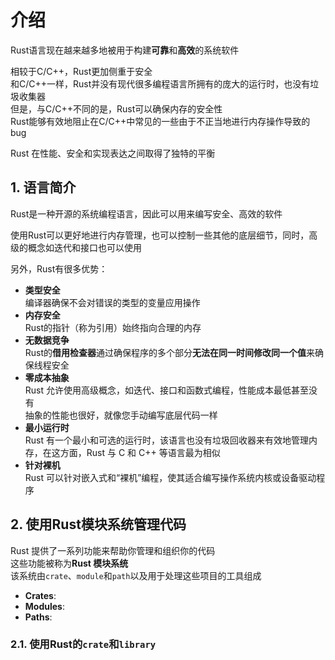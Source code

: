 # 介绍
Rust语言现在越来越多地被用于构建**可靠**和**高效**的系统软件

相较于C/C++，Rust更加侧重于安全<br>
和C/C++一样，Rust并没有现代很多编程语言所拥有的庞大的运行时，也没有垃圾收集器<br>
但是，与C/C++不同的是，Rust可以确保内存的安全性<br>
Rust能够有效地阻止在C/C++中常见的一些由于不正当地进行内存操作导致的bug

Rust 在性能、安全和实现表达之间取得了独特的平衡<br>

## 1. 语言简介
Rust是一种开源的系统编程语言，因此可以用来编写安全、高效的软件

使用Rust可以更好地进行内存管理，也可以控制一些其他的底层细节，同时，高级的概念如迭代和接口也可以使用                                                                                                                                                                                                                                                                                                                                                                                                                                                                                                                                                                                                                                                                                                                                                                                                                                                                                                                                                                                                                                                  

另外，Rust有很多优势：
- **类型安全**<br>
编译器确保不会对错误的类型的变量应用操作
- **内存安全**<br>
Rust的指针（称为引用）始终指向合理的内存
- **无数据竞争**<br>
Rust的**借用检查器**通过确保程序的多个部分**无法在同一时间修改同一个值**来确保线程安全
- **零成本抽象**<br>
Rust 允许使用高级概念，如迭代、接口和函数式编程，性能成本最低甚至没有<br>
抽象的性能也很好，就像您手动编写底层代码一样
- **最小运行时**<br>
Rust 有一个最小和可选的运行时，该语言也没有垃圾回收器来有效地管理内存，在这方面，Rust 与 C 和 C++ 等语言最为相似
- **针对裸机**<br>
Rust 可以针对嵌入式和“裸机”编程，使其适合编写操作系统内核或设备驱动程序

## 2. 使用Rust模块系统管理代码
Rust 提供了一系列功能来帮助你管理和组织你的代码<br>
这些功能被称为**Rust 模块系统**<br>
该系统由`crate`、`module`和`path`以及用于处理这些项目的工具组成

- **Crates**:
- **Modules**:
- **Paths**:

### 2.1. 使用Rust的`crate`和`library`
